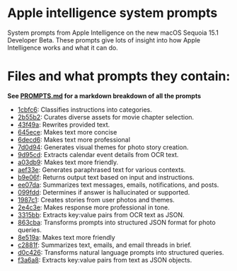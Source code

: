 # Apple intelligence system prompts

System prompts from Apple Intelligence on the new macOS Sequoia 15.1 Developer Beta. These prompts give lots of insight into how Apple Intelligence works and what it can do.

# Files and what prompts they contain:
**See [PROMPTS.md](PROMPTS.md) for a markdown breakdown of all the prompts**

<!-- SUMMARY -->
- [1cbfc6](com_apple_MobileAsset_UAF_FM_GenerativeModels/purpose_auto/1cbfc6f709b56915c1363ab8860da8bfd717e1ca.asset/AssetData/metadata.json): Classifies instructions into categories.
- [2b55b2](com_apple_MobileAsset_UAF_FM_GenerativeModels/purpose_auto/2b55b2cba8def9e314d45c4c9f92b7befe5d957b.asset/AssetData/metadata.json): Curates diverse assets for movie chapter selection.
- [43f49a](com_apple_MobileAsset_UAF_FM_GenerativeModels/purpose_auto/43f49aa9d2289810aa7d30745b0a1ea417a1e362.asset/AssetData/metadata.json): Rewrites provided text.
- [645ece](com_apple_MobileAsset_UAF_FM_GenerativeModels/purpose_auto/645ece223e3b633f31cd3b5cd48dd40913231278.asset/AssetData/metadata.json): Makes text more concise
- [6decd6](com_apple_MobileAsset_UAF_FM_GenerativeModels/purpose_auto/6decd604596769c3145f01c1fbc21c600ff3caa8.asset/AssetData/metadata.json): Makes text more professional
- [7d0d94](com_apple_MobileAsset_UAF_FM_GenerativeModels/purpose_auto/7d0d94dd33a731e746585cae81ec7d44e88f083d.asset/AssetData/metadata.json): Generates visual themes for photo story creation.
- [9d95cd](com_apple_MobileAsset_UAF_FM_GenerativeModels/purpose_auto/9d95cd7662e5466dd41dfb8e47ebfa0776adf515.asset/AssetData/metadata.json): Extracts calendar event details from OCR text.
- [a03db9](com_apple_MobileAsset_UAF_FM_GenerativeModels/purpose_auto/a03db9b12b7b7a180c1de8826c28e800422d7602.asset/AssetData/metadata.json): Makes text more friendly.
- [aef33e](com_apple_MobileAsset_UAF_FM_GenerativeModels/purpose_auto/aef33e76c3dae5f7082fe8d087256eb69605ea3e.asset/AssetData/metadata.json): Generates paraphrased text for various contexts.
- [b9e06f](com_apple_MobileAsset_UAF_FM_GenerativeModels/purpose_auto/b9e06f8ff36cd824244c604078f8b4f69fd0a438.asset/AssetData/metadata.json): Returns output text based on input and instructions.
- [ee07da](com_apple_MobileAsset_UAF_FM_GenerativeModels/purpose_auto/ee07dac44d25ebae746b5a46da7515406c694085.asset/AssetData/metadata.json): Summarizes text messages, emails, notifications, and posts.
- [099fdd](com_apple_MobileAsset_UAF_FM_GenerativeModels/purpose_auto/099fdde101ec7409ac20aaaa9844632ecd1c9df9.asset/AssetData/metadata.json): Determines if answer is hallucinated or supported.
- [1987c1](com_apple_MobileAsset_UAF_FM_GenerativeModels/purpose_auto/1987c13d59ded3334203c45eb910608f57484394.asset/AssetData/metadata.json): Creates stories from user photos and themes.
- [2e4c3e](com_apple_MobileAsset_UAF_FM_GenerativeModels/purpose_auto/2e4c3eff36e07913c721a62622b3a3f029d92cd4.asset/AssetData/metadata.json): Makes response more professional in tone.
- [3315bb](com_apple_MobileAsset_UAF_FM_GenerativeModels/purpose_auto/3315bb84e9baa89dc4c4f4852d7aa6da5f4611e1.asset/AssetData/metadata.json): Extracts key:value pairs from OCR text as JSON.
- [863cba](com_apple_MobileAsset_UAF_FM_GenerativeModels/purpose_auto/863cba27fd75d564eb19e8e112ceb577d1078643.asset/AssetData/metadata.json): Transforms prompts into structured JSON format for photo queries.
- [8e519a](com_apple_MobileAsset_UAF_FM_GenerativeModels/purpose_auto/8e519acec577fd94e0344aa18fcc65b38dc6ae29.asset/AssetData/metadata.json): Makes text more friendly
- [c2881f](com_apple_MobileAsset_UAF_FM_GenerativeModels/purpose_auto/c2881f4526709fbb6a5b9b0b91974de962b80af0.asset/AssetData/metadata.json): Summarizes text, emails, and email threads in brief.
- [d0c426](com_apple_MobileAsset_UAF_FM_GenerativeModels/purpose_auto/d0c4262fc12e4369c2eb961c7320da9ba6dad3ec.asset/AssetData/metadata.json): Transforms natural language prompts into structured queries.
- [f3a6a8](com_apple_MobileAsset_UAF_FM_GenerativeModels/purpose_auto/f3a6a838622035bcf0657d14c1c98de8d4a9c2fe.asset/AssetData/metadata.json): Extracts key:value pairs from text as JSON objects.
